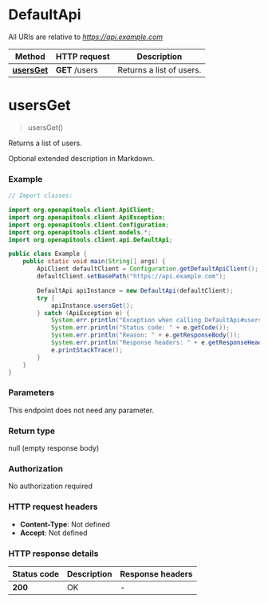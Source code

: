 # DefaultApi

All URIs are relative to *https://api.example.com*

Method | HTTP request | Description
------------- | ------------- | -------------
[**usersGet**](DefaultApi.md#usersGet) | **GET** /users | Returns a list of users.

<a name="usersGet"></a>

# **usersGet**

> usersGet()

Returns a list of users.

Optional extended description in Markdown.

### Example

```java
// Import classes:

import org.openapitools.client.ApiClient;
import org.openapitools.client.ApiException;
import org.openapitools.client.Configuration;
import org.openapitools.client.models.*;
import org.openapitools.client.api.DefaultApi;

public class Example {
    public static void main(String[] args) {
        ApiClient defaultClient = Configuration.getDefaultApiClient();
        defaultClient.setBasePath("https://api.example.com");

        DefaultApi apiInstance = new DefaultApi(defaultClient);
        try {
            apiInstance.usersGet();
        } catch (ApiException e) {
            System.err.println("Exception when calling DefaultApi#usersGet");
            System.err.println("Status code: " + e.getCode());
            System.err.println("Reason: " + e.getResponseBody());
            System.err.println("Response headers: " + e.getResponseHeaders());
            e.printStackTrace();
        }
    }
}
```

### Parameters

This endpoint does not need any parameter.

### Return type

null (empty response body)

### Authorization

No authorization required

### HTTP request headers

- **Content-Type**: Not defined
- **Accept**: Not defined

### HTTP response details

| Status code | Description | Response headers |
|-------------|-------------|------------------|
**200** | OK |  -  |

